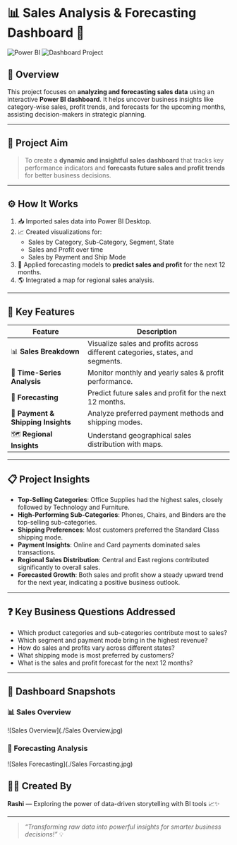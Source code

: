 # 📊 Sales Analysis & Forecasting Dashboard 🚀

![Power BI](https://img.shields.io/badge/Built%20With-Power%20BI-yellow?style=for-the-badge&logo=powerbi)
![Dashboard Project](https://img.shields.io/badge/Project-Type%3A%20Dashboard-lightgrey?style=for-the-badge)

## 📌 Overview

This project focuses on **analyzing and forecasting sales data** using an interactive **Power BI dashboard**. It helps uncover business insights like category-wise sales, profit trends, and forecasts for the upcoming months, assisting decision-makers in strategic planning.

---

## 🎯 Project Aim

> To create a **dynamic and insightful sales dashboard** that tracks key performance indicators and **forecasts future sales and profit trends** for better business decisions.

---

## ⚙️ How It Works

1. 📥 Imported sales data into Power BI Desktop.
2. 📈 Created visualizations for:
   - Sales by Category, Sub-Category, Segment, State
   - Sales and Profit over time
   - Sales by Payment and Ship Mode
3. 🔮 Applied forecasting models to **predict sales and profit** for the next 12 months.
4. 🌎 Integrated a map for regional sales analysis.

---

## 🔑 Key Features

| Feature | Description |
|--------|-------------|
| 📊 **Sales Breakdown** | Visualize sales and profits across different categories, states, and segments. |
| 📅 **Time-Series Analysis** | Monitor monthly and yearly sales & profit performance. |
| 🔮 **Forecasting** | Predict future sales and profit for the next 12 months. |
| 🛒 **Payment & Shipping Insights** | Analyze preferred payment methods and shipping modes. |
| 🗺️ **Regional Insights** | Understand geographical sales distribution with maps. |

---

## 📋 Project Insights

- **Top-Selling Categories**: Office Supplies had the highest sales, closely followed by Technology and Furniture.
- **High-Performing Sub-Categories**: Phones, Chairs, and Binders are the top-selling sub-categories.
- **Shipping Preferences**: Most customers preferred the Standard Class shipping mode.
- **Payment Insights**: Online and Card payments dominated sales transactions.
- **Regional Sales Distribution**: Central and East regions contributed significantly to overall sales.
- **Forecasted Growth**: Both sales and profit show a steady upward trend for the next year, indicating a positive business outlook.



---

## ❓ Key Business Questions Addressed

- Which product categories and sub-categories contribute most to sales?
- Which segment and payment mode bring in the highest revenue?
- How do sales and profits vary across different states?
- What shipping mode is most preferred by customers?
- What is the sales and profit forecast for the next 12 months?

---


## 📸 Dashboard Snapshots

### 📊 Sales Overview
![Sales Overview](./Sales Overview.jpg)

### 🔮 Forecasting Analysis
![Sales Forecasting](./Sales Forcasting.jpg)

## 🙋‍♀️ Created By

**Rashi** — Exploring the power of data-driven storytelling with BI tools 📈✨

---

> _“Transforming raw data into powerful insights for smarter business decisions!”_ 💡
